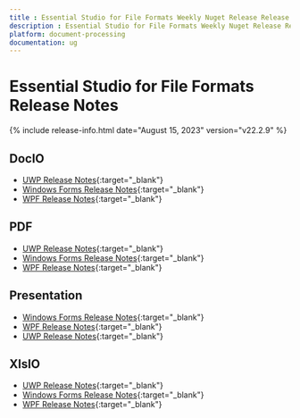 ```yaml
---
title : Essential Studio for File Formats Weekly Nuget Release Release Notes  
description : Essential Studio for File Formats Weekly Nuget Release Release Notes  
platform: document-processing
documentation: ug
---
```


# Essential Studio for File Formats  Release Notes  

{% include release-info.html date="August 15, 2023" version="v22.2.9" %} 

## DocIO

* [UWP Release Notes](/uwp/release-notes/v22.2.9#docio){:target="_blank"}
* [Windows Forms Release Notes](/windowsforms/release-notes/v22.2.9#docio){:target="_blank"}
* [WPF Release Notes](/wpf/release-notes/v22.2.9#docio){:target="_blank"}


## PDF

* [UWP Release Notes](/uwp/release-notes/v22.2.9#pdf){:target="_blank"}
* [Windows Forms Release Notes](/windowsforms/release-notes/v22.2.9#pdf){:target="_blank"}
* [WPF Release Notes](/wpf/release-notes/v22.2.9#pdf){:target="_blank"}


## Presentation

* [Windows Forms Release Notes](/windowsforms/release-notes/v22.2.9#presentation){:target="_blank"}
* [WPF Release Notes](/wpf/release-notes/v22.2.9#presentation){:target="_blank"}
* [UWP Release Notes](/uwp/release-notes/v22.2.9#presentation){:target="_blank"}


## XlsIO

* [UWP Release Notes](/uwp/release-notes/v22.2.9#xlsio){:target="_blank"}
* [Windows Forms Release Notes](/windowsforms/release-notes/v22.2.9#xlsio){:target="_blank"}
* [WPF Release Notes](/wpf/release-notes/v22.2.9#xlsio){:target="_blank"}